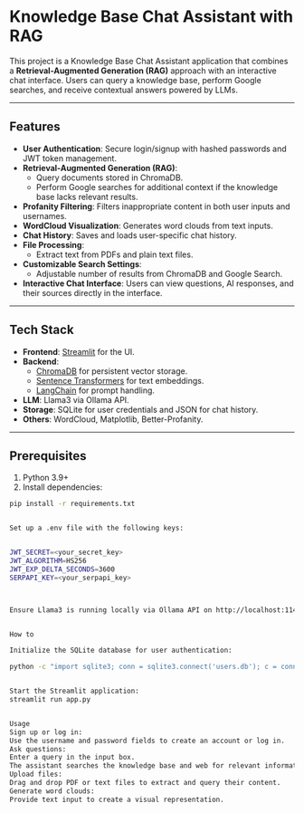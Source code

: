 # Knowledge Base Chat Assistant with RAG

This project is a Knowledge Base Chat Assistant application that combines a **Retrieval-Augmented Generation (RAG)** approach with an interactive chat interface. Users can query a knowledge base, perform Google searches, and receive contextual answers powered by LLMs.

---

## Features

- **User Authentication**: Secure login/signup with hashed passwords and JWT token management.
- **Retrieval-Augmented Generation (RAG)**:
  - Query documents stored in ChromaDB.
  - Perform Google searches for additional context if the knowledge base lacks relevant results.
- **Profanity Filtering**: Filters inappropriate content in both user inputs and usernames.
- **WordCloud Visualization**: Generates word clouds from text inputs.
- **Chat History**: Saves and loads user-specific chat history.
- **File Processing**:
  - Extract text from PDFs and plain text files.
- **Customizable Search Settings**:
  - Adjustable number of results from ChromaDB and Google Search.
- **Interactive Chat Interface**: Users can view questions, AI responses, and their sources directly in the interface.

---

## Tech Stack

- **Frontend**: [Streamlit](https://streamlit.io/) for the UI.
- **Backend**:
  - [ChromaDB](https://github.com/chroma-core/chroma) for persistent vector storage.
  - [Sentence Transformers](https://www.sbert.net/) for text embeddings.
  - [LangChain](https://github.com/hwchase17/langchain) for prompt handling.
- **LLM**: Llama3 via Ollama API.
- **Storage**: SQLite for user credentials and JSON for chat history.
- **Others**: WordCloud, Matplotlib, Better-Profanity.

---

## Prerequisites

1. Python 3.9+
2. Install dependencies:

```bash
pip install -r requirements.txt


Set up a .env file with the following keys:


JWT_SECRET=<your_secret_key>
JWT_ALGORITHM=HS256
JWT_EXP_DELTA_SECONDS=3600
SERPAPI_KEY=<your_serpapi_key>



Ensure Llama3 is running locally via Ollama API on http://localhost:11434.


How to

Initialize the SQLite database for user authentication:

python -c "import sqlite3; conn = sqlite3.connect('users.db'); c = conn.cursor(); c.execute('CREATE TABLE IF NOT EXISTS users (username TEXT PRIMARY KEY, password TEXT)); conn.commit(); conn.close()"


Start the Streamlit application:
streamlit run app.py


Usage
Sign up or log in:
Use the username and password fields to create an account or log in.
Ask questions:
Enter a query in the input box.
The assistant searches the knowledge base and web for relevant information.
Upload files:
Drag and drop PDF or text files to extract and query their content.
Generate word clouds:
Provide text input to create a visual representation.
```
